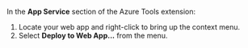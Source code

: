 In the **App Service** section of the Azure Tools extension:

1. Locate your web app and right-click to bring up the context menu.
1. Select **Deploy to Web App...** from the menu.
